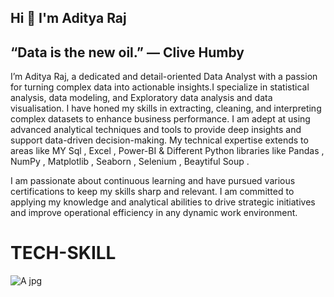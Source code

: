  ##                                    Hi 👋 I'm Aditya Raj

##                                      “Data is the new oil.” — Clive Humby

I’m Aditya Raj, a dedicated and detail-oriented Data Analyst with a passion for turning complex data into actionable insights.I specialize in statistical analysis, data modeling, and Exploratory data analysis and data visualisation.
I have honed my skills in extracting, cleaning, and interpreting complex datasets to enhance business performance. I am adept at using advanced analytical techniques and tools to provide deep insights and support data-driven decision-making. My technical expertise extends to areas like MY Sql , Excel , Power-BI & Different Python libraries like Pandas , NumPy , Matplotlib , Seaborn , Selenium , Beaytiful Soup .

I am passionate about continuous learning and have pursued various certifications to keep my skills sharp and relevant. I am committed to applying my knowledge and analytical abilities to drive strategic initiatives and improve operational efficiency in any dynamic work environment.


# TECH-SKILL

![A jpg](https://github.com/user-attachments/assets/ed5e5ee3-57f9-4de4-b0b8-5dd9295bfd04)
